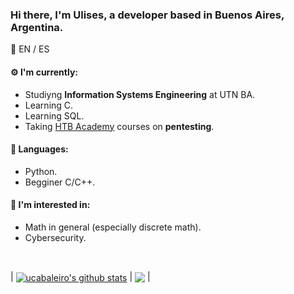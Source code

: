 ### Hi there, I'm Ulises, a developer based in Buenos Aires, Argentina.

:speech_balloon: EN / ES

#### :gear: I'm currently:
* Studiyng **Information Systems Engineering** at UTN BA.
* Learning C.
* Learning SQL.
* Taking [HTB Academy](https://academy.hackthebox.eu/) courses on **pentesting**.

#### :toolbox: Languages:
* Python.
* Begginer C/C++.

#### :eyes: I'm interested in:
* Math in general (especially discrete math).
* Cybersecurity.

<br>

| <a href="https://github.com/ucabaleiro/github-readme-stats"><img align="center" src="https://github-readme-stats.vercel.app/api?username=ucabaleiro&show_icons=true&include_all_commits=true&theme=dark&hide_border=true" alt="ucabaleiro's github stats" /></a> | <a href="https://github.com/ucabaleiro/github-readme-stats"><img align="center" src="https://github-readme-stats.vercel.app/api/top-langs/?username=ucabaleiro&layout=compact&theme=dark&hide_border=true" /></a> |
